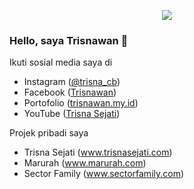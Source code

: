 <p align="center">
<img src="https://trisnawan.my.id/assets/img/trisnawan_head.png">
</p>

### Hello, saya Trisnawan 👋

Ikuti sosial media saya di
- Instagram (<a href="https://www.instagram.com/trisna_cb">@trisna_cb</a>)
- Facebook (<a href="https://www.facebook.com/trisnawan.my.id">Trisnawan</a>)
- Portofolio (<a href="https://trisnawan.my.id">trisnawan.my.id</a>)
- YouTube (<a href="https://www.youtube.com/trisnasejati">Trisna Sejati</a>)

Projek pribadi saya
- Trisna Sejati (<a href="https://www.trisnasejati.com">www.trisnasejati.com</a>)
- Marurah (<a href="https://www.marurah.com">www.marurah.com</a>)
- Sector Family (<a href="https://www.sectorfamily.com">www.sectorfamily.com</a>)
